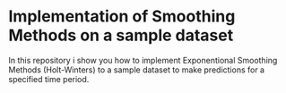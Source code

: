 # Implementation of Smoothing Methods on a sample dataset
In this repository i show you how to implement Exponentional Smoothing Methods (Holt-Winters) to a sample dataset to make predictions for a specified time period.
